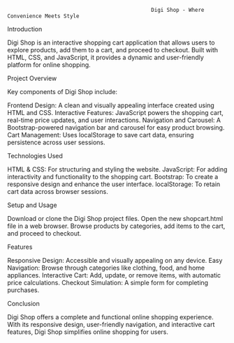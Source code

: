                                                   Digi Shop - Where Convenience Meets Style
Introduction

Digi Shop is an interactive shopping cart application that allows users to explore products, add them to a cart, and proceed to checkout. Built with HTML, CSS, and JavaScript, it provides a dynamic and user-friendly platform for online shopping.

Project Overview

Key components of Digi Shop include:

Frontend Design: A clean and visually appealing interface created using HTML and CSS.
Interactive Features: JavaScript powers the shopping cart, real-time price updates, and user interactions.
Navigation and Carousel: A Bootstrap-powered navigation bar and carousel for easy product browsing.
Cart Management: Uses localStorage to save cart data, ensuring persistence across user sessions.

Technologies Used

HTML & CSS: For structuring and styling the website.
JavaScript: For adding interactivity and functionality to the shopping cart.
Bootstrap: To create a responsive design and enhance the user interface.
localStorage: To retain cart data across browser sessions.

Setup and Usage

Download or clone the Digi Shop project files.
Open the new shopcart.html file in a web browser.
Browse products by categories, add items to the cart, and proceed to checkout.

Features

Responsive Design: Accessible and visually appealing on any device.
Easy Navigation: Browse through categories like clothing, food, and home appliances.
Interactive Cart: Add, update, or remove items, with automatic price calculations.
Checkout Simulation: A simple form for completing purchases.

Conclusion

Digi Shop offers a complete and functional online shopping experience. With its responsive design, user-friendly navigation, and interactive cart features, Digi Shop simplifies online shopping for users.
